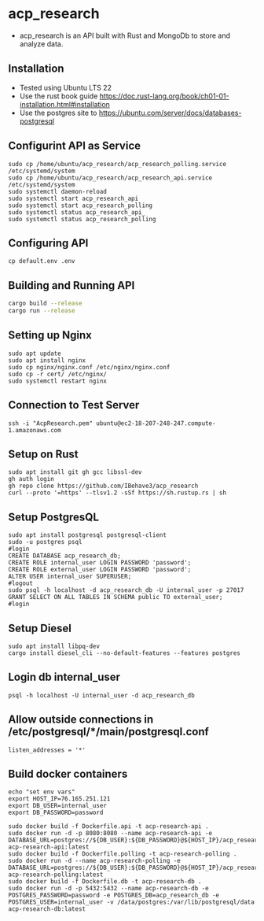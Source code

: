 # acp_research 
- acp_research is an API built with Rust and MongoDb to store and analyze data.

## Installation
- Tested using Ubuntu LTS 22 
- Use the rust book guide https://doc.rust-lang.org/book/ch01-01-installation.html#installation
- Use the postgres site to https://ubuntu.com/server/docs/databases-postgresql

## Configurint API as Service
```
sudo cp /home/ubuntu/acp_research/acp_research_polling.service /etc/systemd/system
sudo cp /home/ubuntu/acp_research/acp_research_api.service /etc/systemd/system
sudo systemctl daemon-reload
sudo systemctl start acp_research_api
sudo systemctl start acp_research_polling
sudo systemctl status acp_research_api_
sudo systemctl status acp_research_polling
```

## Configuring API
```
cp default.env .env
```

## Building and Running API
```bash
cargo build --release
cargo run --release
```

## Setting up Nginx
```
sudo apt update
sudo apt install nginx
sudo cp nginx/nginx.conf /etc/nginx/nginx.conf
sudo cp -r cert/ /etc/nginx/
sudo systemctl restart nginx
```

## Connection to Test Server
```
ssh -i "AcpResearch.pem" ubuntu@ec2-18-207-248-247.compute-1.amazonaws.com
```

## Setup on Rust
```
sudo apt install git gh gcc libssl-dev
gh auth login
gh repo clone https://github.com/IBehave3/acp_research
curl --proto '=https' --tlsv1.2 -sSf https://sh.rustup.rs | sh
```

## Setup PostgresQL
```
sudo apt install postgresql postgresql-client
sudo -u postgres psql
#login
CREATE DATABASE acp_research_db;
CREATE ROLE internal_user LOGIN PASSWORD 'password';
CREATE ROLE external_user LOGIN PASSWORD 'password';
ALTER USER internal_user SUPERUSER;
#logout
sudo psql -h localhost -d acp_research_db -U internal_user -p 27017
GRANT SELECT ON ALL TABLES IN SCHEMA public TO external_user;
#login
```

## Setup Diesel
```
sudo apt install libpq-dev
cargo install diesel_cli --no-default-features --features postgres
```

## Login db internal_user
```
psql -h localhost -U internal_user -d acp_research_db
```

## Allow outside connections in /etc/postgresql/*/main/postgresql.conf
```
listen_addresses = '*'
```

## Build docker containers
```
echo "set env vars"
export HOST_IP=76.165.251.121
export DB_USER=internal_user
export DB_PASSWORD=password

sudo docker build -f Dockerfile.api -t acp-research-api .
sudo docker run -d -p 8080:8080 --name acp-research-api -e DATABASE_URL=postgres://${DB_USER}:${DB_PASSWORD}@${HOST_IP}/acp_research_db acp-research-api:latest
sudo docker build -f Dockerfile.polling -t acp-research-polling .
sudo docker run -d --name acp-research-polling -e DATABASE_URL=postgres://${DB_USER}:${DB_PASSWORD}@${HOST_IP}/acp_research_db acp-research-polling:latest
sudo docker build -f Dockerfile.db -t acp-research-db .
sudo docker run -d -p 5432:5432 --name acp-research-db -e POSTGRES_PASSWORD=password -e POSTGRES_DB=acp_research_db -e POSTGRES_USER=internal_user -v /data/postgres:/var/lib/postgresql/data acp-research-db:latest
```